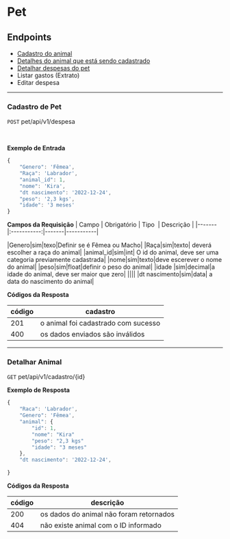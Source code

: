 # Pet <!-- Listagem dos endpoints -->
## Endpoints 
- [Cadastro do animal](#cadastro-de-pet)
- [Detalhes do animal que está sendo cadastrado](#detalhes-pet)
- [Detalhar despesas do pet](#detalhar-despesa) 
- Listar gastos (Extrato)
- Editar despesa 

---
### Cadastro de Pet 
<!-- Endereço do recurso -->
`POST` pet/api/v1/despesa

<!-- Colocar a versão é importante para compatibilidade  --> 
**Exemplo de Entrada** 
```js
{
    "Genero": 'Fêmea',
    "Raça": 'Labrador',
    "animal_id": 1,
    "nome": 'Kira',
    "dt nascimento": '2022-12-24',
    "peso": '2,3 kgs',
    "idade": '3 meses'
}
```

**Campos da Requisição**
| Campo | Obrigatório | Tipo  | Descrição |
|-------|:-----------:|-------|-----------|

|Genero|sim|texo|Definir se é Fêmea ou Macho|
|Raça|sim|texto| deverá escolher a raça do animal|
|animal_id|sim|int| O id do animal, deve ser uma categoria previamente cadastrada|
|nome|sim|texto|deve escerever o nome do animal|
|peso|sim|float|definir o peso do animal|
|idade |sim|decimal|a idade do animal, deve ser maior que zero|
||||
|dt nascimento|sim|data| a data do nascimento do animal|

**Códigos da Resposta**

|código|cadastro
|-|-
201 | o animal foi cadastrado com sucesso
400 | os dados enviados são inválidos

---

### Detalhar Animal

`GET` pet/api/v1/cadastro/{id}

**Exemplo de Resposta** 
```js
{
    "Raca": 'Labrador',
    "Genero": 'Fêmea',
    "animal": {
        "id": 1,
        "nome": "Kira"
        "peso": "2,3 kgs"
        "idade": "3 meses"
    },
    "dt nascimento": '2022-12-24',
    
}
```

**Códigos da Resposta**

|código|descrição
|-|-
200 | os dados do animal não foram retornados
404 | não existe animal com o ID informado
